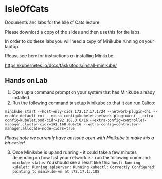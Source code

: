 # IsleOfCats
Documents and labs for the Isle of Cats lecture

Please download a copy of the slides and then use this for the labs.

In order to do these labs you will need a copy of Minikube running on your laptop.

Please see here for instructions on installing Minikube:

https://kubernetes.io/docs/tasks/tools/install-minikube/

## Hands on Lab

1. Open up a command prompt on your system that has Minikube already installed.
2. Run the following command to setup Minikube so that it can run Calico:

`minikube start --host-only-cidr 172.17.17.1/24 --network-plugin=cni --enable-default-cni --extra-config=kubelet.network-plugin=cni --extra-config=kubelet.pod-cidr=192.168.0.0/16 --extra-config=controller-manager.cluster-cidr=192.168.0.0/16 --extra-config=controller-manager.allocate-node-cidrs=true`

*Please note we currently have an issue open with Minikube to make this a bit easier!*

3. Once Minikube is up and running - it could take a few minutes depending on how fast your network is - run the following command:
`minikube status`
You should see a result like this:
`host: Running
kubelet: Running
apiserver: Running
kubectl: Correctly Configured: pointing to minikube-vm at 172.17.17.108`
